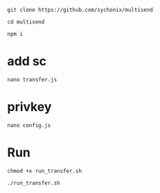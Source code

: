 ```
git clone https://github.com/sychonix/multisend
```
```
cd multisend
```
```
npm i
```
# add sc
```
nano transfer.js
```
# privkey
```
nano config.js
```

# Run
```
chmod +x run_transfer.sh
```
```
./run_transfer.sh
```
